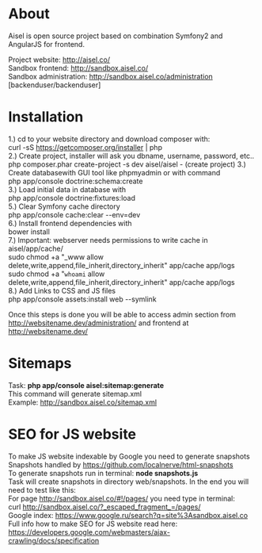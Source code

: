 About
========================

Aisel is open source project based on combination Symfony2 and AngularJS for frontend.

Project website: http://aisel.co/<br/>
Sandbox frontend: http://sandbox.aisel.co/<br/>
Sandbox administration: http://sandbox.aisel.co/administration [backenduser/backenduser]


Installation
========================

1.) cd to your website directory and download composer with:  <br/>
curl -sS https://getcomposer.org/installer | php<br/>
2.) Create project, installer will ask you dbname, username, password, etc.. <br/>
php composer.phar create-project -s dev aisel/aisel - (create project)
3.) Create databasewith GUI tool like phpmyadmin or with command<br/>
php app/console doctrine:schema:create<br/>
3.) Load initial data in database with<br/>
php app/console doctrine:fixtures:load<br/>
5.) Clear Symfony cache directory<br/>
php app/console cache:clear --env=dev<br/>
6.) Install frontend dependencies with<br/>
bower install<br/>
7.) Important: webserver needs permissions to write cache in aisel/app/cache/<br/>
sudo chmod +a "_www allow delete,write,append,file_inherit,directory_inherit" app/cache app/logs<br/>
sudo chmod +a "`whoami` allow delete,write,append,file_inherit,directory_inherit" app/cache app/logs<br/>
8.) Add Links to CSS and JS files<br/>
php app/console assets:install web --symlink

Once this steps is done you will be able to access admin section from http://websitename.dev/administration/
and frontend at http://websitename.dev/

Sitemaps
========================
Task: <b>php app/console aisel:sitemap:generate</b><br/>
This command will generate sitemap.xml<br/>
Example: http://sandbox.aisel.co/sitemap.xml<br/>

SEO for JS website
========================
To make JS website indexable by Google you need to generate snapshots
Snapshots handled by https://github.com/localnerve/html-snapshots<br/>
To generate snapshots run in terminal: <b>node snapshots.js</b><br/>
Task will create snapshots in directory web/snapshots. In the end you will need to test like this:<br/>
For page http://sandbox.aisel.co/#!/pages/ you need type in terminal: <br/>curl http://sandbox.aisel.co/?_escaped_fragment_=/pages/<br/>
Google index: https://www.google.ru/search?q=site%3Asandbox.aisel.co
Full info how to make SEO for JS website read here: https://developers.google.com/webmasters/ajax-crawling/docs/specification

